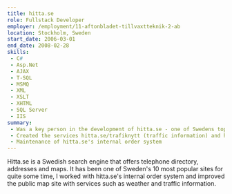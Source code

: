 ```yaml
---
title: hitta.se
role: Fullstack Developer
employer: /employment/11-aftonbladet-tillvaxtteknik-2-ab
location: Stockholm, Sweden
start_date: 2006-03-01
end_date: 2008-02-28
skills:
 - C#
 - Asp.Net
 - AJAX
 - T-SQL
 - MSMQ
 - XML
 - XSLT
 - XHTML
 - SQL Server
 - IIS
summary:
 - Was a key person in the development of hitta.se - one of Swedens top 10 most popular sites.
 - Created the services hitta.se/trafiknytt (traffic information) and hitta.se/vader (weather information).
 - Maintenance of hitta.se's internal order system
---
```

<!--more-->
Hitta.se is a Swedish search engine that offers telephone directory, addresses and maps.
It has been one of Sweden's 10 most popular sites for quite some time, I worked with hitta.se's internal order system and improved the public map site with services such as weather and traffic information.
